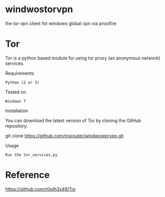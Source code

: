 # windwostorvpn
the tor vpn client for windows global vpn via proxifire

# Tor

Tor is a python based module for using tor proxy (an anonymous network) services.

Requirements

    Python (2 or 3)

Tested on

    Windows 7

Installation

You can download the latest version of Tor by cloning the GitHub repository:

git clone https://github.com/msrouter/windwostorvpn.git

Usage

    Run the tor_services.py

# Reference
https://github.com/r0oth3x49/Tor
